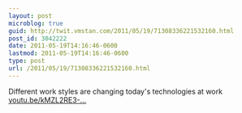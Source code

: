 ```yaml
---
layout: post
microblog: true
guid: http://twit.vmstan.com/2011/05/19/71308336221532160.html
post_id: 3042222
date: 2011-05-19T14:16:46-0600
lastmod: 2011-05-19T14:16:46-0600
type: post
url: /2011/05/19/71308336221532160.html
---
```

Different work styles are changing today's technologies at work [youtu.be/kMZL2RE3-...](http://youtu.be/kMZL2RE3-S0)
